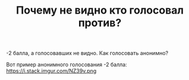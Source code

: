 ﻿---
title: "Почему не видно кто голосовал против?"
se.owner.user_id: 325126
se.owner.display_name: "Black_Viper"
se.owner.link: "https://ru.meta.stackoverflow.com/users/325126/black-viper"
se.link: "https://ru.meta.stackoverflow.com/questions/11736/%d0%9f%d0%be%d1%87%d0%b5%d0%bc%d1%83-%d0%bd%d0%b5-%d0%b2%d0%b8%d0%b4%d0%bd%d0%be-%d0%ba%d1%82%d0%be-%d0%b3%d0%be%d0%bb%d0%be%d1%81%d0%be%d0%b2%d0%b0%d0%bb-%d0%bf%d1%80%d0%be%d1%82%d0%b8%d0%b2"
se.question_id: 11736
se.post_type: question
---
<p>-2 балла, а голосовавших не видно.
Как голосовать анонимно?</p>
<p>Вот пример анонимного голосования -2 балла: <a href="https://i.stack.imgur.com/NZ39v.png" rel="nofollow noreferrer">https://i.stack.imgur.com/NZ39v.png</a></p>
